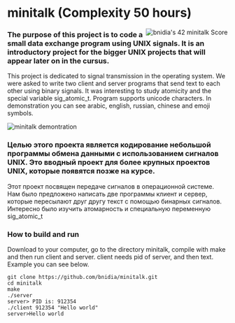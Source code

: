 # minitalk (Complexity 50 hours)
<img align="right" img src="https://badge42.vercel.app/api/v2/cl3enoo9k004009muhk5a94tj/project/2528987" alt="bnidia's 42 minitalk Score" />

### The purpose of this project is to code a small data exchange program using UNIX signals. It is an introductory project for the bigger UNIX projects that will appear later on in the cursus.
This project is dedicated to signal transmission in the operating system. We were asked to write two client and server programs that send text to each other using binary signals. It was interesting to study atomicity and the special variable sig_atomic_t. Program supports unicode characters. In demonstration you can see arabic, english, russian, chinese and emoji symbols.

![minitalk demontration](https://github.com/bnidia/minitalk/blob/master/minitalk_presentation.gif)

### Целью этого проекта является кодирование небольшой программы обмена данными с использованием сигналов UNIX. Это вводный проект для более крупных проектов UNIX, которые появятся позже на курсе.
Этот проект посвящен передаче сигналов в операционной системе. Нам было предложено написать две программы клиент и сервер, которые пересылают друг другу текст с помощью бинарных сигналов. Интересно было изучить атомарность и специальную переменную sig_atomic_t

### How to build and run
Download to your computer, go to the directory minitalk, compile with make and then run client and server.
client needs pid of server, and then text. Example you can see below.
```
git clone https://github.com/bnidia/minitalk.git
cd minitalk
make
./server
server> PID is: 912354
./client 912354 "Hello world"
server>Hello world
```
